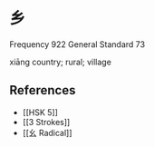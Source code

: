 # 乡
Frequency 922
General Standard 73

xiāng
country; rural; village

## References
- [[HSK 5]]
- [[3 Strokes]]
- [[幺 Radical]]